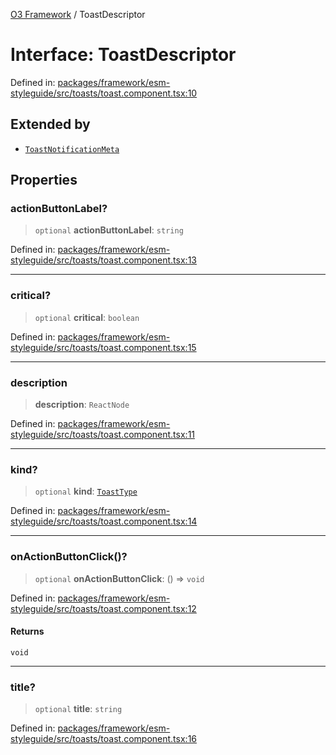 [O3 Framework](../API.md) / ToastDescriptor

# Interface: ToastDescriptor

Defined in: [packages/framework/esm-styleguide/src/toasts/toast.component.tsx:10](https://github.com/habeshabro/openmrs-esm-core/blob/main/packages/framework/esm-styleguide/src/toasts/toast.component.tsx#L10)

## Extended by

- [`ToastNotificationMeta`](ToastNotificationMeta.md)

## Properties

### actionButtonLabel?

> `optional` **actionButtonLabel**: `string`

Defined in: [packages/framework/esm-styleguide/src/toasts/toast.component.tsx:13](https://github.com/habeshabro/openmrs-esm-core/blob/main/packages/framework/esm-styleguide/src/toasts/toast.component.tsx#L13)

***

### critical?

> `optional` **critical**: `boolean`

Defined in: [packages/framework/esm-styleguide/src/toasts/toast.component.tsx:15](https://github.com/habeshabro/openmrs-esm-core/blob/main/packages/framework/esm-styleguide/src/toasts/toast.component.tsx#L15)

***

### description

> **description**: `ReactNode`

Defined in: [packages/framework/esm-styleguide/src/toasts/toast.component.tsx:11](https://github.com/habeshabro/openmrs-esm-core/blob/main/packages/framework/esm-styleguide/src/toasts/toast.component.tsx#L11)

***

### kind?

> `optional` **kind**: [`ToastType`](../type-aliases/ToastType.md)

Defined in: [packages/framework/esm-styleguide/src/toasts/toast.component.tsx:14](https://github.com/habeshabro/openmrs-esm-core/blob/main/packages/framework/esm-styleguide/src/toasts/toast.component.tsx#L14)

***

### onActionButtonClick()?

> `optional` **onActionButtonClick**: () => `void`

Defined in: [packages/framework/esm-styleguide/src/toasts/toast.component.tsx:12](https://github.com/habeshabro/openmrs-esm-core/blob/main/packages/framework/esm-styleguide/src/toasts/toast.component.tsx#L12)

#### Returns

`void`

***

### title?

> `optional` **title**: `string`

Defined in: [packages/framework/esm-styleguide/src/toasts/toast.component.tsx:16](https://github.com/habeshabro/openmrs-esm-core/blob/main/packages/framework/esm-styleguide/src/toasts/toast.component.tsx#L16)
